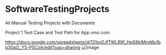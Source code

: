 # SoftwareTestingProjects
All Manual Testing Projects with Documents


Project 1 Test Case and Test Paln for App.vmo.com

https://docs.google.com/spreadsheets/d/131ioi2JfTWLR9f_HqS8kIMrqMu1bp30ai2_YS-PSCzA/edit?usp=sharing
![image](https://github.com/Rakundemule-12/SoftwareTestingProjects/assets/136082692/66d115e8-0e96-4c48-8f50-0ec1ff6231f9)
